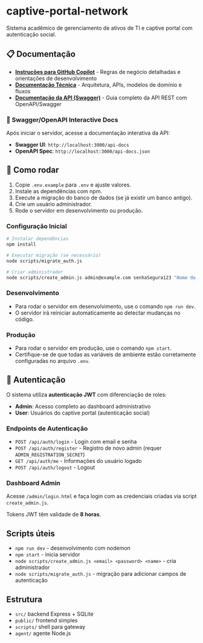 # captive-portal-network

Sistema acadêmico de gerenciamento de ativos de TI e captive portal com autenticação social.

## 📋 Documentação

- **[Instruções para GitHub Copilot](.github/copilot-instructions.md)** - Regras de negócio detalhadas e orientações de desenvolvimento
- **[Documentação Técnica](docs/)** - Arquitetura, APIs, modelos de domínio e fluxos
- **[Documentação da API (Swagger)](docs/API_DOCUMENTATION.md)** - Guia completo da API REST com OpenAPI/Swagger

### 📖 Swagger/OpenAPI Interactive Docs

Após iniciar o servidor, acesse a documentação interativa da API:

- **Swagger UI**: `http://localhost:3000/api-docs`
- **OpenAPI Spec**: `http://localhost:3000/api-docs.json`

## 🚀 Como rodar

1. Copie `.env.example` para `.env` e ajuste valores.
2. Instale as dependências com npm.
3. Execute a migração do banco de dados (se já existir um banco antigo).
4. Crie um usuário administrador.
5. Rode o servidor em desenvolvimento ou produção.

### Configuração Inicial

```bash
# Instalar dependências
npm install

# Executar migração (se necessário)
node scripts/migrate_auth.js

# Criar administrador
node scripts/create_admin.js admin@example.com senhaSegura123 "Nome do Admin"
```

### Desenvolvimento
- Para rodar o servidor em desenvolvimento, use o comando `npm run dev`.
- O servidor irá reiniciar automaticamente ao detectar mudanças no código.

### Produção
- Para rodar o servidor em produção, use o comando `npm start`.
- Certifique-se de que todas as variáveis de ambiente estão corretamente configuradas no arquivo `.env`.

## 🔐 Autenticação

O sistema utiliza **autenticação JWT** com diferenciação de roles:

- **Admin**: Acesso completo ao dashboard administrativo
- **User**: Usuários do captive portal (autenticação social)

### Endpoints de Autenticação

- `POST /api/auth/login` - Login com email e senha
- `POST /api/auth/register` - Registro de novo admin (requer `ADMIN_REGISTRATION_SECRET`)
- `GET /api/auth/me` - Informações do usuário logado
- `POST /api/auth/logout` - Logout

### Dashboard Admin

Acesse `/admin/login.html` e faça login com as credenciais criadas via script `create_admin.js`.

Tokens JWT têm validade de **8 horas**.

## Scripts úteis
- `npm run dev` - desenvolvimento com nodemon
- `npm start` - inicia servidor
- `node scripts/create_admin.js <email> <password> <name>` - cria administrador
- `node scripts/migrate_auth.js` - migração para adicionar campos de autenticação

## Estrutura
- `src/` backend Express + SQLite
- `public/` frontend simples
- `scripts/` shell para gateway
- `agent/` agente Node.js